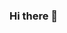 ### Hi there 👋

<!--
**baejunghyun1/baejunghyun1** is a ✨ _special_ ✨ repository because its `README.md` (this file) appears on your GitHub profile.

Here are some ideas to get you started:

- 🔭 I’m currently working on ...
- 🌱 I’m currently learning ...
- 👯 I’m looking to collaborate on ...
- 🤔 I’m looking for help with ...
- 💬 Ask me about ...
- 📫 How to reach me: ...
- 😄 Pronouns: ...
- ⚡ Fun fact: ...
--
![header](https://capsule-render.vercel.app/api?type=waving&color=auto&height=300&section=header&text=Welcome&fontSize=90)
![baejunghyun1's github stats](https://github-readme-stats.vercel.app/api?username=baejunghyun1&show_icons=true)
[![Hits](https://hits.seeyoufarm.com/api/count/incr/badge.svg?url=https%3A%2F%2Fgithub.com%2Fgjbae1212%2Fhit-counter&count_bg=%23000000&title_bg=%23EBC8C8&icon=iconify.svg&icon_color=%23F9F7F7&title=visitor&edge_flat=false)](https://hits.seeyoufarm.com)
